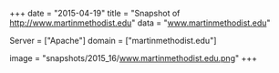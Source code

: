 
+++
date = "2015-04-19"
title = "Snapshot of http://www.martinmethodist.edu"
data = "www.martinmethodist.edu"

Server = ["Apache"]
domain = ["martinmethodist.edu"]

  image = "snapshots/2015_16/www.martinmethodist.edu.png"
+++
#

